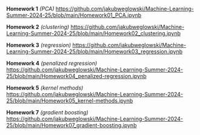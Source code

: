 **Homework 1** *(PCA)* https://github.com/jakubweglowski/Machine-Learning-Summer-2024-25/blob/main/Homework01_PCA.ipynb

**Homework 2** *(clustering)* https://github.com/jakubweglowski/Machine-Learning-Summer-2024-25/blob/main/Homework02_clustering.ipynb

**Homework 3** *(regression)* https://github.com/jakubweglowski/Machine-Learning-Summer-2024-25/blob/main/Homework03_regression.ipynb

**Homework 4** *(penalized regression)* https://github.com/jakubweglowski/Machine-Learning-Summer-2024-25/blob/main/Homework04_penalized-regression.ipynb

**Homework 5** *(kernel methods)* https://github.com/jakubweglowski/Machine-Learning-Summer-2024-25/blob/main/Homework05_kernel-methods.ipynb

**Homework 7** *(gradient boosting)* https://github.com/jakubweglowski/Machine-Learning-Summer-2024-25/blob/main/Homework07_gradient-boosting.ipynb
